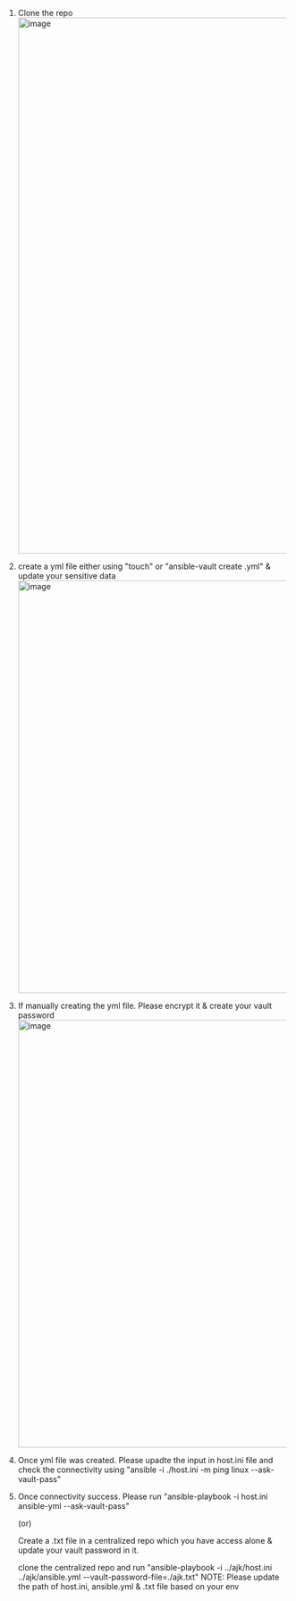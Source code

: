 1. Clone the repo
   <img width="959" alt="image" src="https://github.com/user-attachments/assets/ebf9999c-32e1-4cef-951b-1ba7d587312e" />

2. create a yml file either using "touch" or "ansible-vault create <filename>.yml" & update your sensitive data
   <img width="738" alt="image" src="https://github.com/user-attachments/assets/f19d5f6f-cb82-42f1-8d3b-a79d75aa7ae0" />

3. If manually creating the yml file. Please encrypt it & create your vault password
   <img width="765" alt="image" src="https://github.com/user-attachments/assets/63bd1906-242a-4b2d-8efd-f2061b728e8c" />

4. Once yml file was created. Please upadte the input in host.ini file and check the connectivity using
   "ansible -i ./host.ini -m ping linux --ask-vault-pass"

5. Once connectivity success. Please run "ansible-playbook -i host.ini ansible-yml --ask-vault-pass"

   (or)

   Create a .txt file in a centralized repo which you have access alone & update your vault password in it.
   
   clone the centralized repo and run "ansible-playbook -i ../ajk/host.ini ../ajk/ansible.yml --vault-password-file=./ajk.txt"
   NOTE: Please update the path of host.ini, ansible.yml & .txt file based on your env

